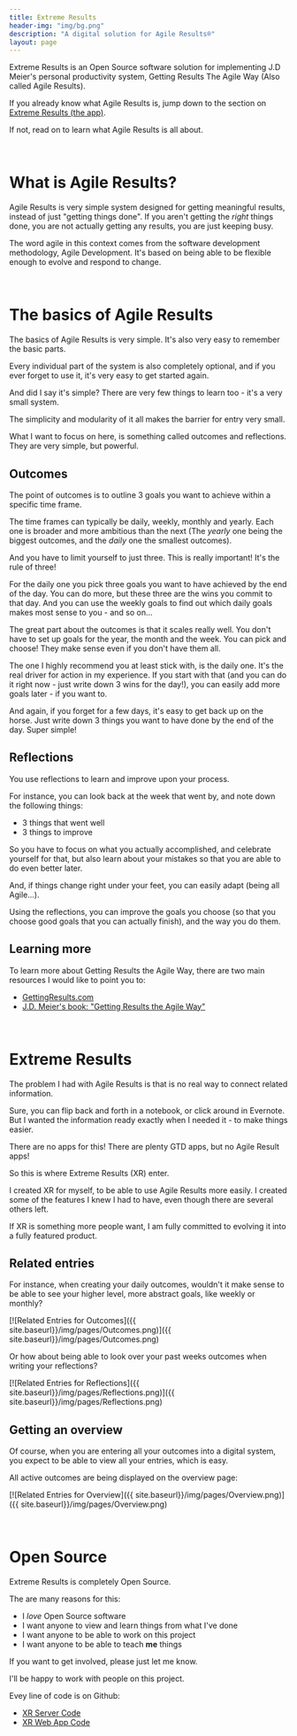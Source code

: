 ```yaml
---
title: Extreme Results
header-img: "img/bg.png"
description: "A digital solution for Agile Results®"
layout: page
---
```

Extreme Results is an Open Source software solution for implementing J.D Meier's 
personal productivity system, Getting Results The Agile Way (Also called Agile Results).

If you already know what Agile Results is, jump down to the section on [Extreme Results (the app)](#xr).

If not, read on to learn what Agile Results is all about.

&nbsp;

# What is Agile Results?

Agile Results is very simple system designed for getting meaningful results, instead
of just "getting things done". If you aren't getting the *right* things done, 
you are not actually getting any results, you are just keeping busy.

The word agile in this context comes from the software development methodology, Agile Development.
It's based on being able to be flexible enough to evolve and respond to change.

&nbsp;

# The basics of Agile Results

The basics of Agile Results is very simple. It's also very easy to remember the basic parts. 

Every individual part of the system is also completely optional, and if you ever forget to use it, it's very easy to get started again.

And did I say it's simple? There are very few things to learn too - it's a very small system.

The simplicity and modularity of it all makes the barrier for entry very small.

What I want to focus on here, is something called outcomes and reflections. They are very simple, but powerful.

## Outcomes

The point of outcomes is to outline 3 goals you want to achieve within a specific time frame.

The time frames can typically be daily, weekly, monthly and yearly. 
Each one is broader and more ambitious than the next 
(The _yearly_ one being the biggest outcomes, and the _daily_ one the smallest outcomes).

And you have to limit yourself to just three. This is really important! It's the rule of three!

For the daily one you pick three goals you want to have achieved by the end of the day. 
You can do more, but these three are the wins you commit to that day. 
And you can use the weekly goals to find out which daily goals makes most sense to you - and so on...

The great part about the outcomes is that it scales really well. 
You don't have to set up goals for the year, the month and the week. 
You can pick and choose! They make sense even if you don't have them all.

The one I highly recommend you at least stick with, is the daily one. 
It's the real driver for action in my experience. 
If you start with that (and you can do it right now - just write down 3 wins for the day!), 
you can easily add more goals later - if you want to.

And again, if you forget for a few days, it's easy to get back up on the horse. 
Just write down 3 things you want to have done by the end of the day. 
Super simple!

## Reflections

You use reflections to learn and improve upon your process.

For instance, you can look back at the week that went by, and note down the following things:

* 3 things that went well
* 3 things to improve 

So you have to focus on what you actually accomplished, and celebrate yourself for that, 
but also learn about your mistakes so that you are able to do even better later.

And, if things change right under your feet, you can easily adapt (being all Agile...).

Using the reflections, you can improve the goals you choose (so that you choose good goals that you can actually finish), 
and the way you do them.
 
## Learning more

To learn more about Getting Results the Agile Way, there are two main resources I would like to point you to:

* [GettingResults.com](http://gettingresults.com/)
* [J.D. Meier's book: "Getting Results the Agile Way"](https://www.amazon.com/Getting-Results-Agile-Way-Personal/dp/0984548203)

&nbsp;

# <a name="xr"></a>Extreme Results

The problem I had with Agile Results is that is no real way to connect related information.

Sure, you can flip back and forth in a notebook, or click around in Evernote. 
But I wanted the information ready exactly when I needed it - to make things easier.

There are no apps for this! There are plenty GTD apps, but no Agile Result apps!

So this is where Extreme Results (XR) enter.

I created XR for myself, to be able to use Agile Results more easily.
I created some of the features I knew I had to have, even though there are several others left.

If XR is something more people want, I am fully committed to evolving it into a fully featured product.

## Related entries

For instance, when creating your daily outcomes, wouldn't it make sense to be able to see your
higher level, more abstract goals, like weekly or monthly?

[![Related Entries for Outcomes]({{ site.baseurl}}/img/pages/Outcomes.png)]({{ site.baseurl}}/img/pages/Outcomes.png) 

Or how about being able to look over your past weeks outcomes when writing your reflections?

[![Related Entries for Reflections]({{ site.baseurl}}/img/pages/Reflections.png)]({{ site.baseurl}}/img/pages/Reflections.png) 

## Getting an overview

Of course, when you are entering all your outcomes into a digital system, you expect
to be able to view all your entries, which is easy.

All active outcomes are being displayed on the overview page:

[![Related Entries for Overview]({{ site.baseurl}}/img/pages/Overview.png)]({{ site.baseurl}}/img/pages/Overview.png) 

&nbsp;

# Open Source

Extreme Results is completely Open Source.

The are many reasons for this:

* I *love* Open Source software
* I want anyone to view and learn things from what I've done
* I want anyone to be able to work on this project
* I want anyone to be able to teach __me__ things
 
If you want to get involved, please just let me know.
 
I'll be happy to work with people on this project.

Evey line of code is on Github:

* [XR Server Code](https://github.com/bjaanes/ExtremeResults-WebApp)
* [XR Web App Code](https://github.com/bjaanes/ExtremeResults-WebApp)
